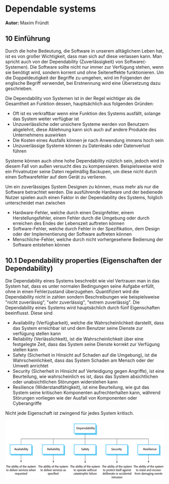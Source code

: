 # Dependable systems

**Autor:** Maxim Fründt

## 10 Einführung

Durch die hohe Bedeutung, die Software in unserem alltäglichem Leben hat, ist es von großer Wichtigkeit, dass man sich auf diese verlassen kann. Man spricht auch von der Dependability (Zuverlässigkeit) von Software(-Systemen). Die Software sollte nicht nur immer zur Verfügung stehen, wenn sie benötigt wird, sondern korrent und ohne Seiteneffekte funktionieren. Um die Doppeldeutigkeit der Begriffe zu umgehen, wird im Folgenden der englische Begriff verwendet, bei Erstnennung wird eine Übersetzung dazu geschrieben.

Die Dependability von Systemen ist in der Regel wichtiger als die Gesamtheit an Funktion dessen, hauptsächlich aus folgenden Gründen:
- Oft ist es verkraftbar wenn eine Funktion des Systems ausfällt, solange das System weiter verfügbar ist
- Unzuverlässliche oder unsichere Systeme werden von Benutzern abgelehnt, diese Ablehnung kann sich auch auf andere Produkte des Unternehmens auswirken
- Die Kosten eines Ausfalls können je nach Anwendung immens hoch sein
- Unzuverlässige Systeme können zu Datenleaks oder Datenverlust führen

Systeme können auch ohne hohe Dependability nützlich sein, jedoch wird in diesem Fall von außen versucht dies zu kompensieren. Beispielsweise wird ein Privatnutzer seine Daten regelmäßig Backupen, um diese nicht durch einen Softwarefehler auf dem Gerät zu verlieren.

Um ein zuverlässiges System Designen zu können, muss mehr als nur die Software betrachtet werden. Die ausführende Hardware und der bedienede Nutzer spielen auch einen Faktor in der Dependability des Systems, folglich unterscheidet man zwischen

- Hardware-Fehler, welche durch einen Designfehler, einem Herstellungsfehler, einem Fehler durch die Umgebung oder durch erreichen des Endes der Lebenszeit auftreten können
- Software-Fehler, welche durch Fehler in der Spezifikation, dem Design oder der Implementierung der Software auftreten können
- Menschliche-Fehler, welche durch nicht vorhergesehene Bedienung der Software entstehen können

## 10.1 Dependability properties (Eigenschaften der Dependability)

Die Dependability eines Systems beschreibt wie viel Vertrauen man in das System hat, dass es unter normalen Bedingungen seine Aufgabe erfüllt, ohne in einen Fehlerzustand überzugehen. Quantifiziert wird die Dependability nicht in zahlen sondern Beschreibungen wie beispielsweise "nicht zuverlässig", "sehr zuverlässig", "extrem zuverlässig".
Die Dependability eines Systems wird hauptsächlich durch fünf Eigenschaften beeinflusst. Diese sind

- Availability (Verfügbarkeit), welche die Wahrscheinlichkeit darstellt, dass das System erreichbar ist und dem Benutzer seine Dienste zur verfügung stellen kann
- Reliability (Verlässlichkeit), ist die Wahrscheinlichkeit über eine festgelegte Zeit, dass das System seine Dienste korrekt zur Verfügung stellen kann
- Safety (Sicherheit in Hinsicht auf Schaden auf die Umgebung), ist die Wahrscheinlichkeit, dass das System Schaden am Mensch oder der Umwelt anrichtet
- Security (Sicherheit in Hinsicht auf Verteidigung gegen Angriffe), ist eine Beurteilung, wie wahrscheinlich es ist, dass das System absichtlichen oder unabsichtlichen Störungen widerstehen kann
- Resilience (Widerstandfähigkeit), ist eine Beurteilung, wie gut das System seine kritischen Komponenten aufrechterhalten kann, während Störungen vorliegen wie der Ausfall von Komponenten oder Cyberangriffe

Nicht jede Eigenschaft ist zwingend für jedes System kritisch.

![Haupteigenschaften der Dependability eines Systems](assets/PrincipleDependabilityProperties.png)